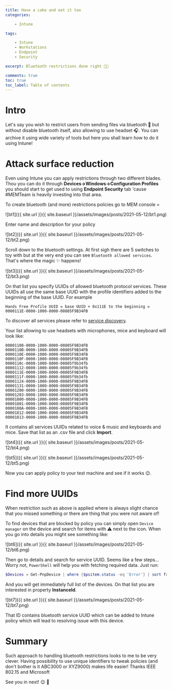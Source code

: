```yaml
---
title: Have a cake and eat it too
categories:

    - Intune

tags:

    - Intune
    - Workstations
    - Endpoint
    - Security

excerpt: Bluetooth restrictions done right 🐱‍👤

comments: true
toc: true
toc_label: Table of contents
---
```


# Intro

Let's say you wish to restrict users from sending files via bluetooth 📡 but without disable bluetooth itself, also allowing to use headset 🎧.
You can archive it using wide variety of tools but here you shall learn how to do it using Intune!

# Attack surface reduction

Even using Intune you can apply restrictions through two different blades.
Thou you can do it through **Devices->Windows->Configuration Profiles** you should start to get used to using **Endpoint Security** tab 'cause #MEMTeam is heavily investing into that area.

To create bluetooth (and more) restrictions policies go to MEM console =

![bt1]({{ site.url }}{{ site.baseurl }}/assets/images/posts/2021-05-12/bt1.png)

Enter name and description for your policy

![bt2]({{ site.url }}{{ site.baseurl }}/assets/images/posts/2021-05-12/bt2.png)

Scroll down to the bluetooth settings.
At first sigh there are 5 switches to toy with but at the very end you can see `Bluetooth allowed services`.
That's where the magic ✨ happens!

![bt3]({{ site.url }}{{ site.baseurl }}/assets/images/posts/2021-05-12/bt3.png)

On that list you specify UUIDs of allowed bluetooth protocol services.
These UUIDs all use the same base UUID with the profile identifiers added to the beginning of the base UUID.
For example

```
Hands Free Profile UUID = base UUID + 0x111E to the beginning = 0000111E-0000-1000-8000-00805F9B34FB
```

To discover all services please refer to [service discovery](https://www.bluetooth.com/specifications/assigned-numbers/service-discovery).

Your list allowing to use headsets with microphones, mice and keyboard will look like:

```
00001108-0000-1000-8000-00805F9B34FB
0000110B-0000-1000-8000-00805F9B34FB
0000110E-0000-1000-8000-00805F9B34FB
0000110F-0000-1000-8000-00805F9B34FB
0000110c-0000-1000-8000-00805f9b34fb
00001112-0000-1000-8000-00805f9b34fb
0000111E-0000-1000-8000-00805F9B34FB
0000111f-0000-1000-8000-00805f9b34fb
00001124-0000-1000-8000-00805F9B34FB
00001131-0000-1000-8000-00805F9B34FB
00001200-0000-1000-8000-00805F9B34FB
00001203-0000-1000-8000-00805F9B34FB
00001800-0000-1000-8000-00805F9B34FB
00001801-0000-1000-8000-00805F9B34FB
0000180A-0000-1000-8000-00805F9B34FB
00001812-0000-1000-8000-00805F9B34FB
00001813-0000-1000-8000-00805F9B34FB
```

It contains all services UUIDs related to voice & music and keyboards and mice.
Save that list as an .csv file and click **Import**.

![bt4]({{ site.url }}{{ site.baseurl }}/assets/images/posts/2021-05-12/bt4.png)

![bt5]({{ site.url }}{{ site.baseurl }}/assets/images/posts/2021-05-12/bt5.png)

Now you can apply policy to your test machine and see if it works 😉.

# Find more UUIDs

When restriction such as above is applied where is always slight chance that you missed something or there are thing that you were not aware of!

To find devices that are blocked by policy you can simply open `Device manager` on the device and search for items with ⚠ next to the icon.
When you go into details you might see something like:

![bt6]({{ site.url }}{{ site.baseurl }}/assets/images/posts/2021-05-12/bt6.png)

Then go to details and search for service UUID. Seems like a few steps...
Worry not, `PowerShell` will help you with fetching required data.
Just run:

```powershell
$Devices = Get-PnpDevice | where {$psitem.status -eq 'Error'} | sort friendlyname
```

And you will get immediately full list of the devices.
On that list you are interested in property **InstanceId**.

![bt7]({{ site.url }}{{ site.baseurl }}/assets/images/posts/2021-05-12/bt7.png)

That ID contains bluetooth service UUID which can be added to Intune policy which will lead to resolving issue with this device.

# Summary

Such approach to handling bluetooth restrictions looks to me to be very clever.
Having possibility to use unique identifiers to tweak policies (and don't bother is it ABC3000 or XYZ9000) makes life easier!
Thanks IEEE 802.15 and Microsoft

See you in next! 😉 🧠